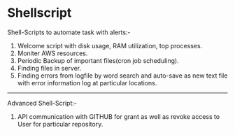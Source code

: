 # Shellscript
Shell-Scripts to automate task with alerts:-
1. Welcome script with disk usage, RAM utilization, top processes.
2. Moniter AWS resources.
3. Periodic Backup of important files(cron job scheduling).
4. Finding files in server.
5. Finding errors from logfile by word search and auto-save as new text file with error information log at particular locations.

--------------
Advanced Shell-Script:-
1. API communication with GITHUB for grant as well as revoke access to User for particular repository.
